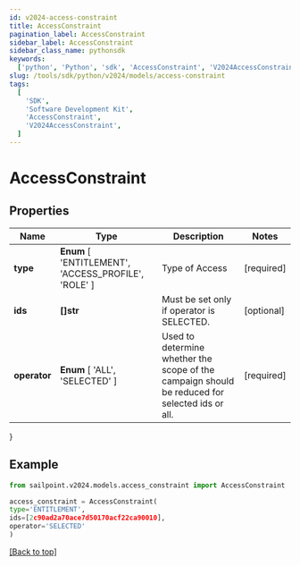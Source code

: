 ```yaml
---
id: v2024-access-constraint
title: AccessConstraint
pagination_label: AccessConstraint
sidebar_label: AccessConstraint
sidebar_class_name: pythonsdk
keywords:
  ['python', 'Python', 'sdk', 'AccessConstraint', 'V2024AccessConstraint']
slug: /tools/sdk/python/v2024/models/access-constraint
tags:
  [
    'SDK',
    'Software Development Kit',
    'AccessConstraint',
    'V2024AccessConstraint',
  ]
---
```


# AccessConstraint

## Properties

| Name | Type | Description | Notes |
| --- | --- | --- | --- |
| **type** | **Enum** [ 'ENTITLEMENT', 'ACCESS_PROFILE', 'ROLE' ] | Type of Access | [required] |
| **ids** | **[]str** | Must be set only if operator is SELECTED. | [optional] |
| **operator** | **Enum** [ 'ALL', 'SELECTED' ] | Used to determine whether the scope of the campaign should be reduced for selected ids or all. | [required] |

}

## Example

```python
from sailpoint.v2024.models.access_constraint import AccessConstraint

access_constraint = AccessConstraint(
type='ENTITLEMENT',
ids=[2c90ad2a70ace7d50170acf22ca90010],
operator='SELECTED'
)

```

[[Back to top]](#)
